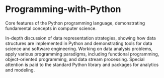 # Programming-with-Python
Core features of the Python programming language, demonstrating fundamental concepts in computer science.

In-depth discussion of data representation strategies, showing how data structures are implemented in Python and demonstrating tools for data science and software engineering.
Working on data analysis problems, apply various programming paradigms, including functional programming, object-oriented programming, and data stream processing.
Special attention is paid to the standard Python library and packages for analytics and modeling.
